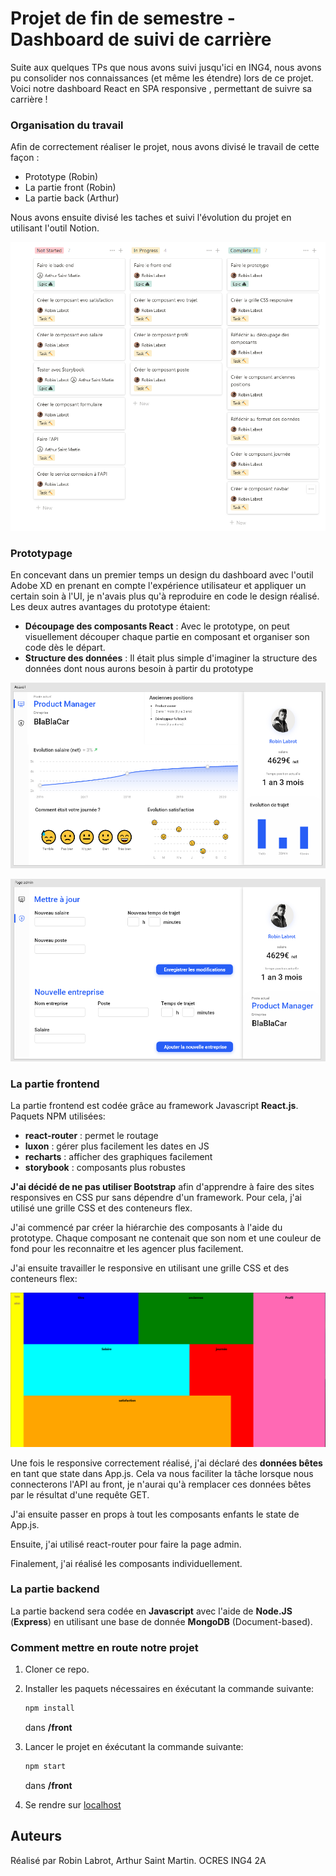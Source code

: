 # Projet de fin de semestre - Dashboard de suivi de carrière

Suite aux quelques TPs que nous avons suivi jusqu'ici en ING4, nous avons pu consolider nos connaissances (et même les étendre) lors de ce projet. 
Voici notre dashboard React en SPA responsive , permettant de suivre sa carrière !

### Organisation du travail

Afin de correctement réaliser le projet, nous avons divisé le travail de cette façon :
- Prototype (Robin)
- La partie front (Robin)
- La partie back (Arthur)

Nous avons ensuite divisé les taches et suivi l'évolution du projet en utilisant l'outil Notion.

![ImageRoadmapNotion](roadmap.PNG)

### Prototypage

En concevant dans un premier temps un design du dashboard avec l'outil Adobe XD en prenant en compte l'expérience utilisateur et appliquer un certain soin à l'UI,
je n'avais plus qu'à reproduire en code le design réalisé.
Les deux autres avantages du prototype étaient:

- **Découpage des composants React** : Avec le prototype, on peut visuellement découper chaque partie en composant et organiser son code dès le départ.
- **Structure des données** : Il était plus simple d'imaginer la structure des données dont nous aurons besoin à partir du prototype

![ImageProto1](proto1.PNG)

![ImageProto2](proto2.PNG)

### La partie frontend

La partie frontend est codée grâce au framework Javascript **React.js**.
Paquets NPM utilisées:
- **react-router** : permet le routage 
- **luxon** : gérer plus facilement les dates en JS
- **recharts** : afficher des graphiques facilement
- **storybook** : composants plus robustes

**J'ai décidé de ne pas utiliser Bootstrap** afin d'apprendre à faire des sites responsives en CSS pur sans dépendre d'un framework.
Pour cela, j'ai utilisé une grille CSS et des conteneurs flex.

J'ai commencé par créer la hiérarchie des composants à l'aide du prototype.
Chaque composant ne contenait que son nom et une couleur de fond pour les reconnaitre et les agencer plus facilement.

J'ai ensuite travailler le responsive en utilisant une grille CSS et des conteneurs flex:

![ImageGrilleCss](grillecss.PNG)

Une fois le responsive correctement réalisé, j'ai déclaré des **données bêtes** en tant que state dans App.js.
Cela va nous faciliter la tâche lorsque nous connecterons l'API au front, je n'aurai qu'à remplacer ces données bêtes par le résultat d'une requête GET.

J'ai ensuite passer en props à tout les composants enfants le state de App.js.

Ensuite, j'ai utilisé react-router pour faire la page admin.

Finalement, j'ai réalisé les composants individuellement.

### La partie backend

La partie backend sera codée en **Javascript** avec l'aide de **Node.JS** (**Express**) en utilisant une base de donnée **MongoDB** (Document-based).

### Comment mettre en route notre projet

1) Cloner ce repo.

2) Installer les paquets nécessaires en éxécutant la commande suivante:
    ``` bash
    npm install
    ``` 
    dans **/front**

3) Lancer le projet en éxécutant la commande suivante:
    ``` bash
    npm start
    ``` 
    dans **/front**

4) Se rendre sur [localhost](http://localhost:3000/#/)

## Auteurs

Réalisé par Robin Labrot, Arthur Saint Martin.
OCRES ING4 2A
